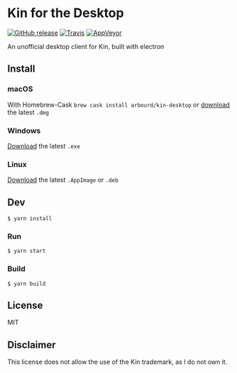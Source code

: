 # Kin for the Desktop

[![GitHub release](https://img.shields.io/github/release/arbourd/kin-desktop.svg)](https://travis-ci.org/arbourd/kin-desktop/releases) [![Travis](https://img.shields.io/travis/arbourd/kin-desktop.svg)](https://travis-ci.org/arbourd/kin-desktop) [![AppVeyor](https://img.shields.io/appveyor/ci/arbourd/kin-desktop.svg)](https://ci.appveyor.com/project/arbourd/kin-desktop)

An unofficial desktop client for Kin, built with electron

## Install

### macOS

With Homebrew-Cask `brew cask install arbourd/kin-desktop` or [download](https://github.com/arbourd/kin-desktop/releases/latest) the latest `.dmg`

### Windows

[Download](https://github.com/arbourd/kin-desktop/releases/latest) the latest `.exe`

### Linux

[Download](https://github.com/arbourd/kin-desktop/releases/latest) the latest `.AppImage` or `.deb`

## Dev

```
$ yarn install
```

### Run

```
$ yarn start
```

### Build

```
$ yarn build
```

## License

MIT

## Disclaimer

This license does not allow the use of the Kin trademark, as I do not own it.
